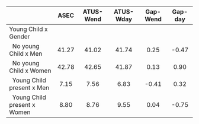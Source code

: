 
|                      |         ASEC |    ATUS-Wend |    ATUS-Wday |     Gap-Wend |      Gap-day |
| -------------------- | :----------: | :----------: | :----------: | :----------: | :----------: |
| Young Child x Gender |              |              |              |              |              |
| &nbsp;&nbsp;No young Child x Men |        41.27 |        41.02 |        41.74 |         0.25 |        -0.47 |
| &nbsp;&nbsp;No young Child x Women |        42.78 |        42.65 |        41.87 |         0.13 |         0.90 |
| &nbsp;&nbsp;Young Child present x Men |         7.15 |         7.56 |         6.83 |        -0.41 |         0.32 |
| &nbsp;&nbsp;Young Child present x Women |         8.80 |         8.76 |         9.55 |         0.04 |        -0.75 |

